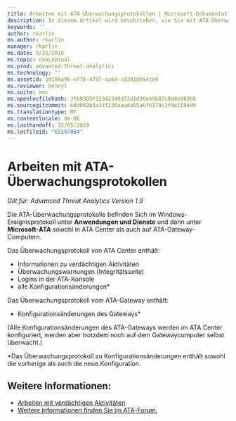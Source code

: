 ```yaml
---
title: Arbeiten mit ATA-Überwachungsprotokollen | Microsoft-Dokumentation
description: In diesem Artikel wird beschrieben, wie Sie mit ATA-Überwachungsprotokollen im Windows-Ereignisprotokoll arbeiten können.
keywords: ''
author: rkarlin
ms.author: rkarlin
manager: rkarlin
ms.date: 3/21/2018
ms.topic: conceptual
ms.prod: advanced-threat-analytics
ms.technology: ''
ms.assetid: 1d186a96-ef70-4787-aa64-c03d1db94ce0
ms.reviewer: bennyl
ms.suite: ems
ms.openlocfilehash: 3fb9303f33342349d72d1d30e69b87c8d4e003bb
ms.sourcegitcommit: 6dd002b5a34f230aaada55a6f6178c2f9e1584d9
ms.translationtype: MT
ms.contentlocale: de-DE
ms.lasthandoff: 12/05/2019
ms.locfileid: "65197064"
---
```

# <a name="working-with-ata-audit-logs"></a>Arbeiten mit ATA-Überwachungsprotokollen


*Gilt für: Advanced Threat Analytics Version 1.9*

Die ATA-Überwachungsprotokolle befinden Sich im Windows-Ereignisprotokoll unter **Anwendungen und Dienste** und dann unter **Microsoft-ATA** sowohl in ATA Center als auch auf ATA-Gateway-Computern.

Das Überwachungsprotokoll von ATA Center enthält:
-   Informationen zu verdächtigen Aktivitäten
-   Überwachungswarnungen (Integritätsseite)
-   Logins in der ATA-Konsole
-   alle Konfigurationsänderungen*

Das Überwachungsprotokoll vom ATA-Gateway enthält:
-   Konfigurationsänderungen des Gateways* 

(Alle Konfigurationsänderungen des ATA-Gateways werden im ATA Center konfiguriert, werden aber trotzdem noch auf dem Gatewaycomputer selbst überwacht.)

*Das Überwachungsprotokoll zu Konfigurationsänderungen enthält sowohl die vorherige als auch die neue Konfiguration.


## <a name="see-also"></a>Weitere Informationen:
- [Arbeiten mit verdächtigen Aktivitäten](working-with-suspicious-activities.md)
- [Weitere Informationen finden Sie im ATA-Forum.](https://social.technet.microsoft.com/Forums/security/home?forum=mata)
